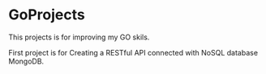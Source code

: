 # GoProjects
This projects is for improving my GO skils.

First project is for Creating a RESTful API connected with NoSQL database MongoDB. 